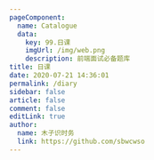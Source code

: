 ```yaml
---
pageComponent: 
  name: Catalogue
  data: 
    key: 99.日课
    imgUrl: /img/web.png
    description: 前端面试必备题库
title: 日课
date: 2020-07-21 14:36:01
permalink: /diary
sidebar: false
article: false
comment: false
editLink: true
author: 
  name: 木子识时务
  link: https://github.com/sbwcwso
---
```

